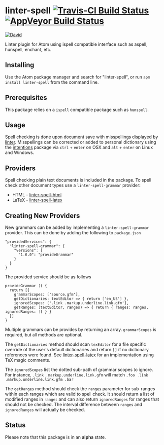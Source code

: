 # linter-spell [![Travis-CI Build Status](https://img.shields.io/travis/yitzchak/linter-spell/master.svg?label=Linux/OSX%20build)](https://travis-ci.org/yitzchak/linter-spell) [![AppVeyor Build Status](https://img.shields.io/appveyor/ci/yitzchak/linter-spell/master.svg?label=Windows%20build)](https://ci.appveyor.com/project/yitzchak/linter-spell)
[![David](https://img.shields.io/david/yitzchak/linter-spell.svg)](https://david-dm.org/yitzchak/linter-spell)

Linter plugin for Atom using ispell compatible interface such as aspell,
hunspell, enchant, etc.

## Installing

Use the Atom package manager and search for "linter-spell", or run
`apm install linter-spell` from the command line.

## Prerequisites

This package relies on a `ispell` compatible package such as `hunspell`.

## Usage

Spell checking is done upon document save with misspellings displayed by
[linter](https://atom.io/packages/linter). Misspellings can be
corrected or added to personal dictionary using the
[intentions](https://atom.io/packages/intentions) package via
`ctrl` + `enter` on OSX and `alt` + `enter` on Linux and Windows.

## Providers

Spell checking plain text documents is included in the package. To spell check
other document types use a `linter-spell-grammar` provider:

*  HTML - [linter-spell-html](https://atom.io/packages/linter-spell-html)
*  LaTeX - [linter-spell-latex](https://atom.io/packages/linter-spell-latex)

## Creating New Providers

New grammars can be added by implementing a `linter-spell-grammar` provider.
This can be done by adding the following to `package.json`

    "providedServices": {
      "linter-spell-grammar": {
        "versions": {
          "1.0.0": "provideGrammar"
        }
      }
    }

The provided service should be as follows

    provideGrammar () {
      return [{
        grammarScopes: ['source.gfm'],
        getDictionaries: textEditor => { return ['en_US'] },
        ignoredScopes: ['.link .markup.underline.link.gfm'],
        getRanges: (textEditor, ranges) => { return { ranges: ranges, ignoredRanges: [] } }
      }]
    }

Multiple grammars can be provides by returning an array. `grammarScopes` is
required, but all methods are optional.

The `getDictionaries` method should scan `texEditor` for a
file specific override of the user's default dictionaries and return `[]` if
no dictionary references were found. See
[linter-spell-latex](https://atom.io/packages/linter-spell-latex)
for an implementation using TeX magic comments.

The `ignoredScopes` list the dotted sub-path of grammar scopes to ignore. For
instance, `.link .markup.underline.link.gfm` will match
`.foo .link .markup.underline.link.gfm .bar`

The `getRanges` method should check the `ranges` parameter for sub-ranges
within each ranges which are valid to spell check. It should return a list
of modified ranges in `ranges` and can also return `ignoredRanges` for
ranges that should not be checked. The interval difference between `ranges`
and `ignoredRanges` will actually be checked.

## Status

Please note that this package is in an **alpha** state.
